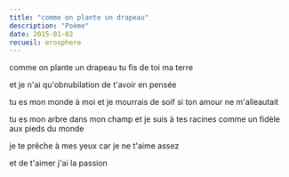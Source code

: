 ```yaml
---
title: "comme on plante un drapeau"
description: "Poème"
date: 2015-01-02
recueil: erosphere
---
```


comme on plante un drapeau
tu fis de toi ma terre

et je n'ai qu'obnubilation de t'avoir en pensée

tu es mon monde à moi
et je mourrais de soif si ton amour ne m'alleautait

tu es mon arbre dans mon champ
et je suis à tes racines comme un fidèle aux pieds du monde

je te prêche à mes yeux car je ne t'aime assez

et de t'aimer j'ai la passion
